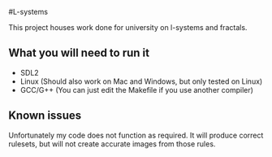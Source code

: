 #L-systems

This project houses work done for university on l-systems and fractals.

## What you will need to run it

- SDL2
- Linux (Should also work on Mac and Windows, but only tested on Linux)
- GCC/G++ (You can just edit the Makefile if you use another compiler)

## Known issues

Unfortunately my code does not function as required. It will produce correct rulesets,
but will not create accurate images from those rules.
